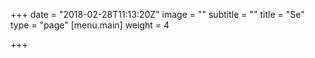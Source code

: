 +++
date = "2018-02-28T11:13:20Z"
image = ""
subtitle = ""
title = "Se"
type = "page"
[menu.main]
weight = 4

+++
